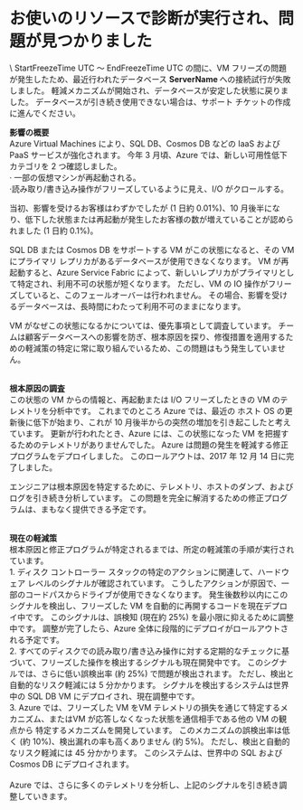 <properties
    pageTitle="Database Connectivity issue due to frozen VM detected"
    description="IsFronzenVM"
    infoBubbleText="最近の接続で問題が見つかりました。 右側の詳細を参照してください。"
    service="microsoft.sql"
    resource="servers"
    authors="hsuyiting"
    displayOrder=""
    articleId="IsFrozenVm_A4F4CB4A-E3C6-4001-B3D3-278FD7FC70EA"
    diagnosticScenario=""
    selfHelpType="rca"
    supportTopicIds=""
    resourceTags=""
    productPesIds=""
    cloudEnvironments="public"
/>
# <a name="we-ran-diagnostics-on-your-resource-and-found-an-issue"></a>お使いのリソースで診断が実行され、問題が見つかりました

<!--issueDescription-->
\\<!--$StartFreezeTime--> StartFreezeTime <!--$StartFreezeTime--> UTC ～ <!--$EndFreezeTime--> EndFreezeTime <!--$EndFreezeTime--> UTC の間に、VM フリーズの問題が発生したため、最近行われたデータベース **<!--$ServerName--> ServerName <!--/$ServerName-->** への接続試行が失敗しました。 軽減メカニズムが開始され、データベースが安定した状態に戻りました。 データベースが引き続き使用できない場合は、サポート チケットの作成に進んでください。
<!--/issueDescription-->

**影響の概要**<br>
Azure Virtual Machines により、SQL DB、Cosmos DB などの IaaS および PaaS サービスが強化されます。 今年 3 月頃、Azure では、新しい可用性低下カテゴリを 2 つ確認しました。<br>
  · 一部の仮想マシンが再起動される。<br>
  ·読み取り/書き込み操作がフリーズしているように見え、I/O がクロールする。<br>

当初、影響を受けるお客様はわずかでしたが (1 日約 0.01%)、10 月後半になり、低下した状態または再起動が発生したお客様の数が増えていることが認められました (1 日約 0.1%)。<br>

SQL DB または Cosmos DB をサポートする VM がこの状態になると、その VM にプライマリ レプリカがあるデータベースが使用できなくなります。 VM が再起動すると、Azure Service Fabric によって、新しいレプリカがプライマリとして特定され、利用不可の状態が短くなります。 ただし、VM の IO 操作がフリーズしていると、このフェールオーバーは行われません。 その場合、影響を受けるデータベースは、長時間にわたって利用不可のままになります。<br>

VM がなぜこの状態になるかについては、優先事項として調査しています。 チームは顧客データベースへの影響を防ぎ、根本原因を探り、修復措置を適用するための軽減策の特定に常に取り組んでいるため、この問題はもう発生していません。<br><br>

**根本原因の調査**<br>
この状態の VM からの情報と、再起動または I/O フリーズしたときの VM のテレメトリを分析中です。 これまでのところ Azure では、最近の ホスト OS の更新後に低下が始まり、これが 10 月後半からの突然の増加を引き起こしたと考えています。 更新が行われたとき、Azure には、この状態になった VM を把握するためのテレメトリがありませんでした。 Azure は問題の発生を軽減する修正プログラムをデプロイしました。 このロールアウトは、2017 年 12 月 14 日に完了しました。<br>

エンジニアは根本原因を特定するために、テレメトリ、ホストのダンプ、およびログを引き続き分析しています。 この問題を完全に解消するための修正プログラムは、まもなく提供できる予定です。<br><br>

**現在の軽減策**<br>
根本原因と修正プログラムが特定されるまでは、所定の軽減策の手順が実行されています。<br>
    1. ディスク コントローラー スタックの特定のアクションに関連して、ハードウェア レベルのシグナルが確認されています。 こうしたアクションが原因で、一部のコードパスからドライブが使用できなくなります。 発生後数秒以内にこのシグナルを検出し、フリーズした VM を自動的に再開するコードを現在デプロイ中です。 このシグナルは、誤検知 (現在約 25%) を最小限に抑えるために調整中です。 調整が完了したら、Azure 全体に段階的にデプロイがロールアウトされる予定です。<br>
    2. すべてのディスクでの読み取り/書き込み操作に対する定期的なチェックに基づいて、フリーズした操作を検出するシグナルも現在開発中です。 このシグナルでは、さらに低い誤検出率 (約 25%) で問題が検出されます。 ただし、検出と自動的なリスク軽減には 5 分かかります。 シグナルを検出するシステムは世界中の SQL DB VM にデプロイされ、現在調整中です。<br>
    3. Azure では、フリーズした VM をVM テレメトリの損失を通じて特定するメカニズム、またはVM が応答しなくなった状態を通信相手である他の VM の観点から 特定するメカニズムを開発しています。 このメカニズムの誤検出率は低く (約 10%)、検出漏れの率も高くありません (約 5%)。 ただし、検出と自動的なリスク軽減には 45 分かかります。 このシステムは、世界中の SQL および Cosmos DB にデプロイされます。<br><br>
Azure では、さらに多くのテレメトリを分析し、上記のシグナルを引き続き調整していきます。<br>
